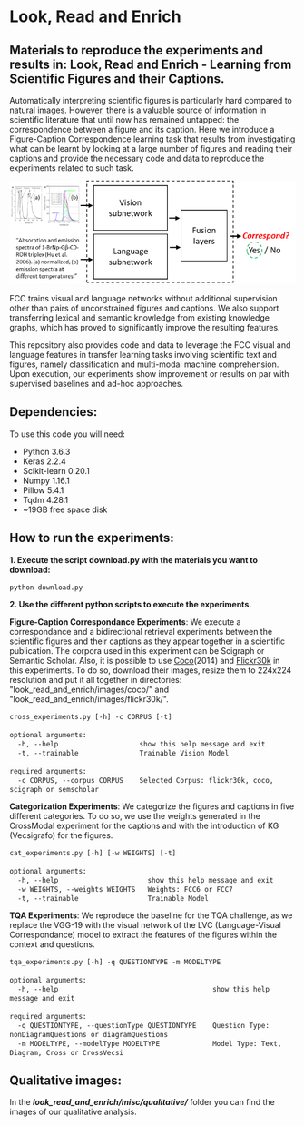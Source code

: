 # Look, Read and Enrich

## Materials to reproduce the experiments and results in: Look, Read and Enrich - Learning from Scientific Figures and their Captions.

Automatically interpreting scientific figures is particularly hard compared to natural images. However, there is a valuable source of information in scientific literature that until now has remained untapped: the correspondence between a figure and its caption. Here we 
introduce a Figure-Caption Correspondence learning task that results from investigating what can be learnt by looking at a large number of figures and reading their captions and provide the necessary code and data to reproduce the experiments related to such task.

<img src="./misc/2-branch_nn_FCC_arch_final.png" width="2000">

FCC trains visual and language networks without additional supervision other than pairs of unconstrained figures and captions. We also support transferring lexical and semantic knowledge from existing knowledge graphs, which has proved to significantly improve the resulting features. 

This repository also provides code and data to leverage the FCC visual and language features in transfer learning tasks involving scientific text and figures, namely classification and multi-modal machine comprehension. Upon execution, our experiments show improvement or results on par with supervised baselines and ad-hoc approaches.

## Dependencies:
To use this code you will need:

* Python 3.6.3
* Keras 2.2.4
* Scikit-learn 0.20.1
* Numpy 1.16.1
* Pillow 5.4.1
* Tqdm 4.28.1
* ~19GB free space disk

## How to run the experiments:

**1. Execute the script download.py with the materials you want to download:**

```
python download.py
```

**2. Use the different python scripts to execute the experiments.**

**Figure-Caption Correspondance Experiments**: We execute a correspondance and a bidirectional retrieval experiments between the scientific figures and their captions as they appear together in a scientific publication. The corpora used in this experiment can be Scigraph or Semantic Scholar. Also, it is possible to use [Coco](http://cocodataset.org/#download)(2014)  and [Flickr30k](http://shannon.cs.illinois.edu/DenotationGraph/) in this experiments. To do so, download their images, resize them to 224x224 resolution and put it all together in directories: "look_read_and_enrich/images/coco/" and "look_read_and_enrich/images/flickr30k/".

```
cross_experiments.py [-h] -c CORPUS [-t]

optional arguments:
  -h, --help                    show this help message and exit
  -t, --trainable               Trainable Vision Model

required arguments:
  -c CORPUS, --corpus CORPUS    Selected Corpus: flickr30k, coco, scigraph or semscholar
```

**Categorization Experiments**: We categorize the figures and captions in five different categories. To do so, we use the weights generated in the CrossModal experiment for the captions and with the introduction of KG (Vecsigrafo) for the figures.

```
cat_experiments.py [-h] [-w WEIGHTS] [-t]

optional arguments:
  -h, --help                      show this help message and exit
  -w WEIGHTS, --weights WEIGHTS   Weights: FCC6 or FCC7
  -t, --trainable                 Trainable Model
```

**TQA Experiments**: We reproduce the baseline for the TQA challenge, as we replace the VGG-19 with the visual network of the LVC (Language-Visual Correspondance) model to extract the features of the figures within the context and questions.

```
tqa_experiments.py [-h] -q QUESTIONTYPE -m MODELTYPE

optional arguments:
  -h, --help                                      show this help message and exit

required arguments:
  -q QUESTIONTYPE, --questionType QUESTIONTYPE    Question Type: nonDiagramQuestions or diagramQuestions
  -m MODELTYPE, --modelType MODELTYPE             Model Type: Text, Diagram, Cross or CrossVecsi
```

## Qualitative images:
In the **_look_read_and_enrich/misc/qualitative/_** folder you can find the images of our qualitative analysis.

